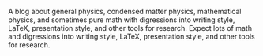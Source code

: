 A blog about general physics, condensed matter physics, mathematical physics, and sometimes pure math with digressions into writing style, LaTeX, presentation style, and other tools for research. Expect lots of math and digressions into writing style, LaTeX, presentation style, and other tools for research.